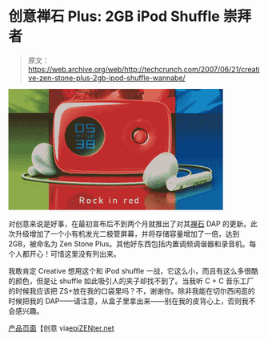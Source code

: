# 创意禅石 Plus: 2GB iPod Shuffle 崇拜者

> 原文：<https://web.archive.org/web/http://techcrunch.com/2007/06/21/creative-zen-stone-plus-2gb-ipod-shuffle-wannabe/>

[![creativezenstonep.jpg](img/67425b4e0b1b76559bbb4d06e5c4cac8.png)](https://web.archive.org/web/20150927235047/http://tctechcrunch2011.files.wordpress.com/2007/06/creativezenstonep.jpg "creativezenstonep.jpg")

对创意来说是好事，在最初宣布后不到两个月就推出了对其[禅石](https://web.archive.org/web/20150927235047/http://crunchgear.com/2007/05/03/creative-zen-stone-now-in-six-rocking-colors-for-rocking-out-to-rock-roll/) DAP 的更新。此次升级增加了一个小有机发光二极管屏幕，并将存储容量增加了一倍，达到 2GB，被命名为 Zen Stone Plus。其他好东西包括内置调频调谐器和录音机。每个人都开心！可惜这里没有列出来。

我敢肯定 Creative 想用这个和 iPod shuffle 一战，它这么小，而且有这么多很酷的颜色，但是让 shuffle 如此吸引人的夹子却找不到了。当我听 C + C 音乐工厂的时候我应该把 ZS+放在我的口袋里吗？不，谢谢你。除非我能在切尔西闲逛的时候把我的 DAP——请注意，从盒子里拿出来——别在我的皮背心上，否则我不会感兴趣。

[产品页面](https://web.archive.org/web/20150927235047/http://www.creative.com/products/product.asp?category=213&subcategory=214&product=16696)【创意 via[epiZENter.net](https://web.archive.org/web/20150927235047/http://www.epizenter.net/news.php?extend.294)